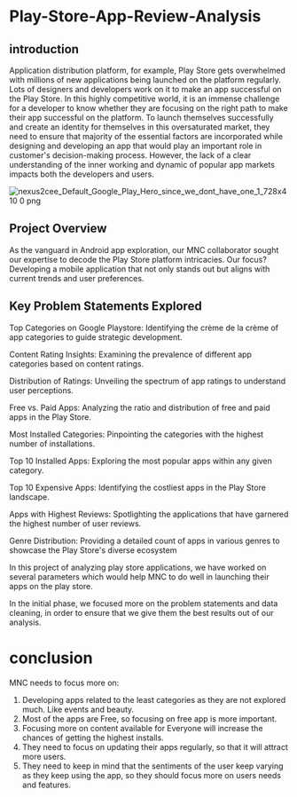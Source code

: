 # Play-Store-App-Review-Analysis

## introduction

Application distribution platform, for example, Play Store gets overwhelmed with millions of new applications being launched on the platform regularly. Lots of designers and developers work on it to make an app successful on the Play Store. In this highly competitive world, it is an immense challenge for a developer to know whether they are focusing on the right path to make their app successful on the platform. To launch themselves successfully and create an identity for themselves in this oversaturated market, they need to ensure that majority of the essential factors are incorporated while designing and developing an app that would play an important role in customer's decision-making process. However, the lack of a clear understanding of the inner working and dynamic of popular app markets impacts both the developers and users.

![nexus2cee_Default_Google_Play_Hero_since_we_dont_have_one_1_728x410 0 png](https://github.com/meyush0/Play-Store-App-Review-Analysis/assets/112842527/85047b7e-1bbe-4136-b8d1-43b038cd9305)

## Project Overview
As the vanguard in Android app exploration, our MNC collaborator sought our expertise to decode the Play Store platform intricacies. Our focus? Developing a mobile application that not only stands out but aligns with current trends and user preferences.

## Key Problem Statements Explored

Top Categories on Google Playstore: Identifying the crème de la crème of app categories to guide strategic development.

Content Rating Insights: Examining the prevalence of different app categories based on content ratings.

Distribution of Ratings: Unveiling the spectrum of app ratings to understand user perceptions.

Free vs. Paid Apps: Analyzing the ratio and distribution of free and paid apps in the Play Store.

Most Installed Categories: Pinpointing the categories with the highest number of installations.

Top 10 Installed Apps: Exploring the most popular apps within any given category.

Top 10 Expensive Apps: Identifying the costliest apps in the Play Store landscape.

Apps with Highest Reviews: Spotlighting the applications that have garnered the highest number of user reviews.

Genre Distribution: Providing a detailed count of apps in various genres to showcase the Play Store's diverse ecosystem

In this project of analyzing play store applications, we have worked on several parameters which would help MNC to do well in launching their apps on the play store.

In the initial phase, we focused more on the problem statements and data cleaning, in order to ensure that we give them the best results out of our analysis.


# conclusion 
MNC needs to focus more on:

1. Developing apps related to the least categories as they are not explored much. Like events and beauty.
2. Most of the apps are Free, so focusing on free app is more important.
3. Focusing more on content available for Everyone will increase the chances of getting the highest installs.
4. They need to focus on updating their apps regularly, so that it will attract more users.
5. They need to keep in mind that the sentiments of the user keep varying as they keep using the app, so they should focus more on users needs and features.
